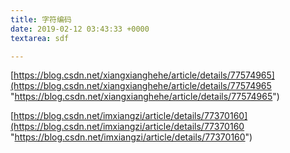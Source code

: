 ```yaml
---
title: 字符编码
date: 2019-02-12 03:43:33 +0000
textarea: sdf

---
```

[https://blog.csdn.net/xiangxianghehe/article/details/77574965](https://blog.csdn.net/xiangxianghehe/article/details/77574965 "https://blog.csdn.net/xiangxianghehe/article/details/77574965")

[https://blog.csdn.net/imxiangzi/article/details/77370160](https://blog.csdn.net/imxiangzi/article/details/77370160 "https://blog.csdn.net/imxiangzi/article/details/77370160")